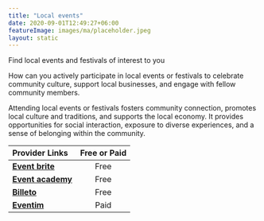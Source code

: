 ```yaml
---
title: "Local events"
date: 2020-09-01T12:49:27+06:00
featureImage: images/ma/placeholder.jpeg
layout: static
---
```


Find local events and festivals of interest to you 

How can you actively participate in local events or festivals to celebrate community culture, support local businesses, and engage with fellow community members.

Attending local events or festivals fosters community connection, promotes local culture and traditions, and supports the local economy. It provides opportunities for social interaction, exposure to diverse experiences, and a sense of belonging within the community.

| Provider Links      | Free or Paid  |  
| :-----------          | :--------------:      |  
| [**Event brite**](https://www.eventbrite.co.uk/) | Free | 
| [**Event academy**](https://eventacademy.com/events/how-events-can-benefit-local-communities/) | Free | 
| [**Billeto**](https://billetto.co.uk/blog/why-people-attend-events/) | Free | 
| [**Eventim**](https://www.eventim.co.uk/) | Paid | 
  

<br/><br/>






